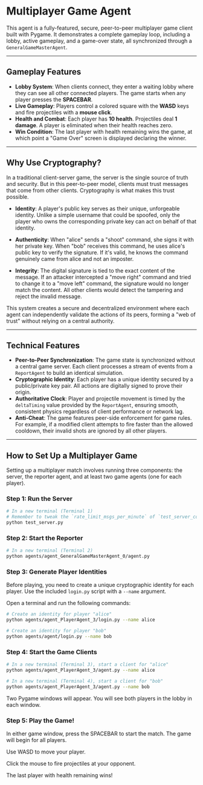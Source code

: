 # Multiplayer Game Agent

This agent is a fully-featured, secure, peer-to-peer multiplayer game client built with Pygame. It demonstrates a complete gameplay loop, including a lobby, active gameplay, and a game-over state, all synchronized through a `GeneralGameMasterAgent`.

---

## Gameplay Features

* **Lobby System**: When clients connect, they enter a waiting lobby where they can see all other connected players. The game starts when any player presses the **SPACEBAR**.
* **Live Gameplay**: Players control a colored square with the **WASD** keys and fire projectiles with a **mouse click**.
* **Health and Combat**: Each player has **10 health**. Projectiles deal **1 damage**. A player is eliminated when their health reaches zero.
* **Win Condition**: The last player with health remaining wins the game, at which point a "Game Over" screen is displayed declaring the winner.

---

## Why Use Cryptography?

In a traditional client-server game, the server is the single source of truth and security. But in this peer-to-peer model, clients must trust messages that come from other clients. Cryptography is what makes this trust possible.

* **Identity**: A player's public key serves as their unique, unforgeable identity. Unlike a simple username that could be spoofed, only the player who owns the corresponding private key can act on behalf of that identity.

* **Authenticity**: When "alice" sends a "shoot" command, she signs it with her private key. When "bob" receives this command, he uses alice's public key to verify the signature. If it's valid, he knows the command genuinely came from alice and not an imposter.

* **Integrity**: The digital signature is tied to the exact content of the message. If an attacker intercepted a "move right" command and tried to change it to a "move left" command, the signature would no longer match the content. All other clients would detect the tampering and reject the invalid message. 

This system creates a secure and decentralized environment where each agent can independently validate the actions of its peers, forming a "web of trust" without relying on a central authority.

---

## Technical Features

* **Peer-to-Peer Synchronization**: The game state is synchronized without a central game server. Each client processes a stream of events from a `ReportAgent` to build an identical simulation.
* **Cryptographic Identity**: Each player has a unique identity secured by a public/private key pair. All actions are digitally signed to prove their origin.
* **Authoritative Clock**: Player and projectile movement is timed by the `deltaTiming` value provided by the `ReportAgent`, ensuring smooth, consistent physics regardless of client performance or network lag.
* **Anti-Cheat**: The game features peer-side enforcement for game rules. For example, if a modified client attempts to fire faster than the allowed cooldown, their invalid shots are ignored by all other players.

---

## How to Set Up a Multiplayer Game

Setting up a multiplayer match involves running three components: the server, the reporter agent, and at least two game agents (one for each player).

### Step 1: Run the Server

```bash
# In a new terminal (Terminal 1)
# Remember to tweak the `rate_limit_msgs_per_minute` of `test_server_config.json` to 36000
python test_server.py
```

### Step 2: Start the Reporter

```bash
# In a new terminal (Terminal 2)
python agents/agent_GeneralGameMasterAgent_0/agent.py
```

### Step 3: Generate Player Identities

Before playing, you need to create a unique cryptographic identity for each player. Use the included `login.py` script with a `--name` argument.

Open a terminal and run the following commands:

```bash
# Create an identity for player "alice"
python agents/agent_PlayerAgent_3/login.py --name alice

# Create an identity for player "bob"
python agents/agent/login.py --name bob
```

### Step 4: Start the Game Clients

```bash
# In a new terminal (Terminal 3), start a client for "alice"
python agents/agent_PlayerAgent_3/agent.py --name alice

# In a new terminal (Terminal 4), start a client for "bob"
python agents/agent_PlayerAgent_3/agent.py --name bob
```

Two Pygame windows will appear. You will see both players in the lobby in each window.

### Step 5: Play the Game!

In either game window, press the SPACEBAR to start the match. The game will begin for all players.

Use WASD to move your player.

Click the mouse to fire projectiles at your opponent.

The last player with health remaining wins!